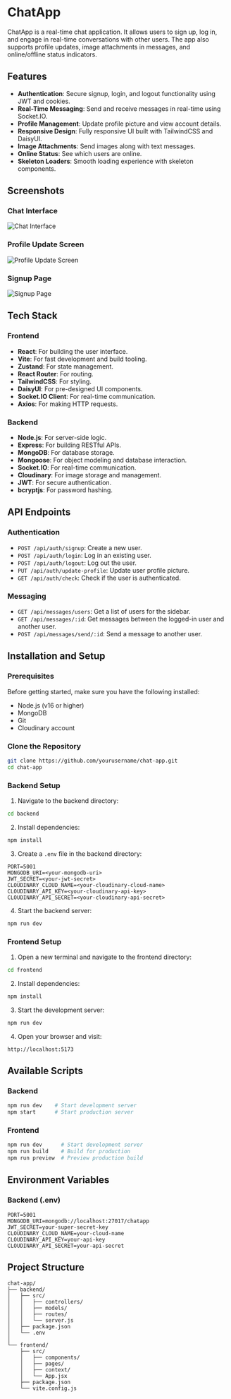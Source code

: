 # ChatApp

ChatApp is a real-time chat application. It allows users to sign up, log in, and engage in real-time conversations with other users. The app also supports profile updates, image attachments in messages, and online/offline status indicators.

## Features

- **Authentication**: Secure signup, login, and logout functionality using JWT and cookies.
- **Real-Time Messaging**: Send and receive messages in real-time using Socket.IO.
- **Profile Management**: Update profile picture and view account details.
- **Responsive Design**: Fully responsive UI built with TailwindCSS and DaisyUI.
- **Image Attachments**: Send images along with text messages.
- **Online Status**: See which users are online.
- **Skeleton Loaders**: Smooth loading experience with skeleton components.

## Screenshots

### Chat Interface
![Chat Interface](/frontend/public/chatInterface.png)

### Profile Update Screen
![Profile Update Screen](/frontend/public/profile.png)

### Signup Page
![Signup Page](/frontend/public/signup.png)

## Tech Stack

### Frontend
- **React**: For building the user interface.
- **Vite**: For fast development and build tooling.
- **Zustand**: For state management.
- **React Router**: For routing.
- **TailwindCSS**: For styling.
- **DaisyUI**: For pre-designed UI components.
- **Socket.IO Client**: For real-time communication.
- **Axios**: For making HTTP requests.

### Backend
- **Node.js**: For server-side logic.
- **Express**: For building RESTful APIs.
- **MongoDB**: For database storage.
- **Mongoose**: For object modeling and database interaction.
- **Socket.IO**: For real-time communication.
- **Cloudinary**: For image storage and management.
- **JWT**: For secure authentication.
- **bcryptjs**: For password hashing.

## API Endpoints

### Authentication
- `POST /api/auth/signup`: Create a new user.
- `POST /api/auth/login`: Log in an existing user.
- `POST /api/auth/logout`: Log out the user.
- `PUT /api/auth/update-profile`: Update user profile picture.
- `GET /api/auth/check`: Check if the user is authenticated.

### Messaging
- `GET /api/messages/users`: Get a list of users for the sidebar.
- `GET /api/messages/:id`: Get messages between the logged-in user and another user.
- `POST /api/messages/send/:id`: Send a message to another user.

## Installation and Setup

### Prerequisites
Before getting started, make sure you have the following installed:
- Node.js (v16 or higher)
- MongoDB
- Git
- Cloudinary account

### Clone the Repository
```bash
git clone https://github.com/yourusername/chat-app.git
cd chat-app
```

### Backend Setup
1. Navigate to the backend directory:
```bash
cd backend
```

2. Install dependencies:
```bash
npm install
```

3. Create a `.env` file in the backend directory:
```env
PORT=5001
MONGODB_URI=<your-mongodb-uri>
JWT_SECRET=<your-jwt-secret>
CLOUDINARY_CLOUD_NAME=<your-cloudinary-cloud-name>
CLOUDINARY_API_KEY=<your-cloudinary-api-key>
CLOUDINARY_API_SECRET=<your-cloudinary-api-secret>
```

4. Start the backend server:
```bash
npm run dev
```

### Frontend Setup
1. Open a new terminal and navigate to the frontend directory:
```bash
cd frontend
```

2. Install dependencies:
```bash
npm install
```

3. Start the development server:
```bash
npm run dev
```

4. Open your browser and visit:
```
http://localhost:5173
```

## Available Scripts

### Backend
```bash
npm run dev    # Start development server
npm start      # Start production server
```

### Frontend
```bash
npm run dev      # Start development server
npm run build    # Build for production
npm run preview  # Preview production build
```

## Environment Variables

### Backend (.env)
```env
PORT=5001
MONGODB_URI=mongodb://localhost:27017/chatapp
JWT_SECRET=your-super-secret-key
CLOUDINARY_CLOUD_NAME=your-cloud-name
CLOUDINARY_API_KEY=your-api-key
CLOUDINARY_API_SECRET=your-api-secret
```

## Project Structure

```
chat-app/
├── backend/
│   ├── src/
│   │   ├── controllers/
│   │   ├── models/
│   │   ├── routes/
│   │   └── server.js
│   ├── package.json
│   └── .env
│
└── frontend/
    ├── src/
    │   ├── components/
    │   ├── pages/
    │   ├── context/
    │   └── App.jsx
    ├── package.json
    └── vite.config.js
```


